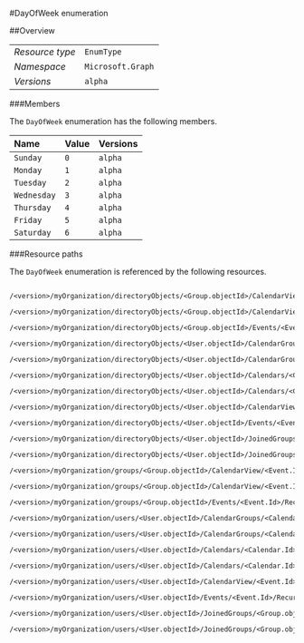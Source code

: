 #DayOfWeek enumeration

 



##Overview

|  |  | 
| :-- | :-- | 
| _Resource type_ | `EnumType` | 
| _Namespace_ | `Microsoft.Graph` | 
| _Versions_ | `alpha` | 


###Members

The `DayOfWeek` enumeration has the following members. 

| Name | Value | Versions | 
| :-- | :-- | :-- | 
| `Sunday` | `0` | `alpha` | 
| `Monday` | `1` | `alpha` | 
| `Tuesday` | `2` | `alpha` | 
| `Wednesday` | `3` | `alpha` | 
| `Thursday` | `4` | `alpha` | 
| `Friday` | `5` | `alpha` | 
| `Saturday` | `6` | `alpha` | 


###Resource paths

The `DayOfWeek` enumeration is referenced by the following resources. 

```
	/<version>/myOrganization/directoryObjects/<Group.objectId>/CalendarView/<Event.Id>/Instances/<Event.Id>/Recurrence/Pattern/FirstDayOfWeek
	/<version>/myOrganization/directoryObjects/<Group.objectId>/CalendarView/<Event.Id>/Recurrence/Pattern/FirstDayOfWeek
	/<version>/myOrganization/directoryObjects/<Group.objectId>/Events/<Event.Id>/Recurrence/Pattern/FirstDayOfWeek
	/<version>/myOrganization/directoryObjects/<User.objectId>/CalendarGroups/<CalendarGroup.Id>/Calendars/<Calendar.Id>/CalendarView/<Event.Id>/Recurrence/Pattern/FirstDayOfWeek
	/<version>/myOrganization/directoryObjects/<User.objectId>/CalendarGroups/<CalendarGroup.Id>/Calendars/<Calendar.Id>/Events/<Event.Id>/Recurrence/Pattern/FirstDayOfWeek
	/<version>/myOrganization/directoryObjects/<User.objectId>/Calendars/<Calendar.Id>/CalendarView/<Event.Id>/Recurrence/Pattern/FirstDayOfWeek
	/<version>/myOrganization/directoryObjects/<User.objectId>/Calendars/<Calendar.Id>/Events/<Event.Id>/Recurrence/Pattern/FirstDayOfWeek
	/<version>/myOrganization/directoryObjects/<User.objectId>/CalendarView/<Event.Id>/Recurrence/Pattern/FirstDayOfWeek
	/<version>/myOrganization/directoryObjects/<User.objectId>/Events/<Event.Id>/Recurrence/Pattern/FirstDayOfWeek
	/<version>/myOrganization/directoryObjects/<User.objectId>/JoinedGroups/<Group.objectId>/CalendarView/<Event.Id>/Recurrence/Pattern/FirstDayOfWeek
	/<version>/myOrganization/directoryObjects/<User.objectId>/JoinedGroups/<Group.objectId>/Events/<Event.Id>/Recurrence/Pattern/FirstDayOfWeek
	/<version>/myOrganization/groups/<Group.objectId>/CalendarView/<Event.Id>/Instances/<Event.Id>/Recurrence/Pattern/FirstDayOfWeek
	/<version>/myOrganization/groups/<Group.objectId>/CalendarView/<Event.Id>/Recurrence/Pattern/FirstDayOfWeek
	/<version>/myOrganization/groups/<Group.objectId>/Events/<Event.Id>/Recurrence/Pattern/FirstDayOfWeek
	/<version>/myOrganization/users/<User.objectId>/CalendarGroups/<CalendarGroup.Id>/Calendars/<Calendar.Id>/CalendarView/<Event.Id>/Recurrence/Pattern/FirstDayOfWeek
	/<version>/myOrganization/users/<User.objectId>/CalendarGroups/<CalendarGroup.Id>/Calendars/<Calendar.Id>/Events/<Event.Id>/Recurrence/Pattern/FirstDayOfWeek
	/<version>/myOrganization/users/<User.objectId>/Calendars/<Calendar.Id>/CalendarView/<Event.Id>/Recurrence/Pattern/FirstDayOfWeek
	/<version>/myOrganization/users/<User.objectId>/Calendars/<Calendar.Id>/Events/<Event.Id>/Recurrence/Pattern/FirstDayOfWeek
	/<version>/myOrganization/users/<User.objectId>/CalendarView/<Event.Id>/Recurrence/Pattern/FirstDayOfWeek
	/<version>/myOrganization/users/<User.objectId>/Events/<Event.Id>/Recurrence/Pattern/FirstDayOfWeek
	/<version>/myOrganization/users/<User.objectId>/JoinedGroups/<Group.objectId>/CalendarView/<Event.Id>/Recurrence/Pattern/FirstDayOfWeek
	/<version>/myOrganization/users/<User.objectId>/JoinedGroups/<Group.objectId>/Events/<Event.Id>/Recurrence/Pattern/FirstDayOfWeek
```





